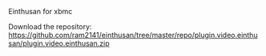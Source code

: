 Einthusan for xbmc

Download the repository: https://github.com/ram2141/einthusan/tree/master/repo/plugin.video.einthusan/plugin.video.einthusan.zip
